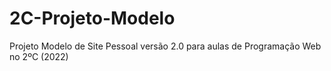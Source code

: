 # 2C-Projeto-Modelo
 Projeto Modelo de Site Pessoal versão 2.0 para aulas de Programação Web no 2ºC (2022)
